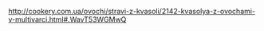 http://cookery.com.ua/ovochi/stravi-z-kvasoli/2142-kvasolya-z-ovochami-v-multivarci.html#.WavT53WGMwQ

